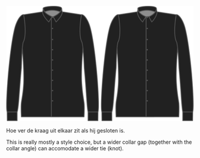 ![Afstand kraag](collargap.svg)

Hoe ver de kraag uit elkaar zit als hij gesloten is.

<Note>

This is really mostly a style choice, but a wider collar gap (together with the collar angle) can accomodate a wider tie (knot).

</Note>
